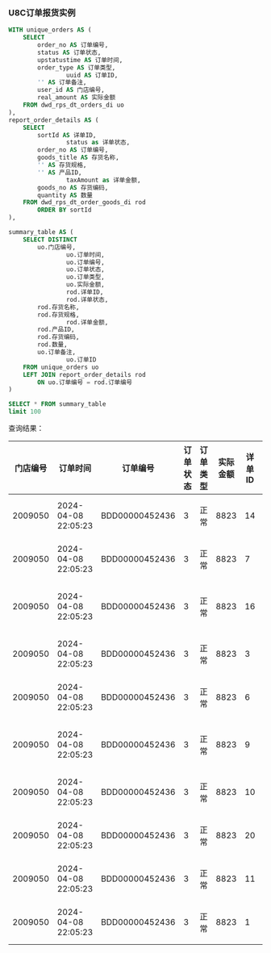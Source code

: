 
### U8C订单报货实例

```sql
WITH unique_orders AS (
    SELECT
        order_no AS 订单编号, 
        status AS 订单状态,
        upstatustime AS 订单时间, 
        order_type AS 订单类型,
				uuid AS 订单ID, 
        '' AS 订单备注,
        user_id AS 门店编号,
        real_amount AS 实际金额
    FROM dwd_rps_dt_orders_di uo
),  
report_order_details AS (
    SELECT 
        sortId AS 详单ID, 
				status as 详单状态,
        order_no AS 订单编号,
        goods_title AS 存货名称, 
        '' AS 存货规格, 
        '' AS 产品ID, 
				taxAmount as 详单金额,
        goods_no AS 存货编码,
        quantity AS 数量
    FROM dwd_rps_dt_order_goods_di rod
		ORDER BY sortId
), 

summary_table AS (
    SELECT DISTINCT
        uo.门店编号,
				uo.订单时间,
				uo.订单编号,
				uo.订单状态,
				uo.订单类型,
				uo.实际金额,
				rod.详单ID,
				rod.详单状态,
        rod.存货名称,
        rod.存货规格,
				rod.详单金额,
        rod.产品ID,
        rod.存货编码,
        rod.数量,
        uo.订单备注,
				uo.订单ID
    FROM unique_orders uo
    LEFT JOIN report_order_details rod
        ON uo.订单编号 = rod.订单编号  
)

SELECT * FROM summary_table
limit 100
```

查询结果：

| 门店编号 | 订单时间            | 订单编号       | 订单状态 | 订单类型 | 实际金额 | 详单ID | 详单状态 | 存货名称                 | 存货规格 | 详单金额 | 产品ID | 存货编码  | 数量 | 订单备注 | 订单ID                               |      |      |      |
| -------- | ------------------- | -------------- | -------- | -------- | -------- | ------ | -------- | ------------------------ | -------- | -------- | ------ | --------- | ---- | -------- | ------------------------------------ | ---- | ---- | ---- |
| 2009050  | 2024-04-08 22:05:23 | BDD00000452436 | 3        | 正常     | 8823     | 14     | 0        | 菠萝果酱                 |          | 368      |        | 040001004 | 1    |          | 000417a3-4d1e-471b-a1ab-e8653c58699f |      |      |      |
| 2009050  | 2024-04-08 22:05:23 | BDD00000452436 | 3        | 正常     | 8823     | 7      | 0        | 水晶QQ粉（茶冻）新       |          | 595      |        | 070000107 | 1    |          | 000417a3-4d1e-471b-a1ab-e8653c58699f |      |      |      |
| 2009050  | 2024-04-08 22:05:23 | BDD00000452436 | 3        | 正常     | 8823     | 16     | 0        | 甜啦啦花椒锅巴（花椒味） |          | 110      |        | **0001039 | 2    |          | 000417a3-4d1e-471b-a1ab-e8653c58699f |      |      |      |
| 2009050  | 2024-04-08 22:05:23 | BDD00000452436 | 3        | 正常     | 8823     | 3      | 0        | 原味晶球                 |          | 150      |        | 020000019 | 1    |          | 000417a3-4d1e-471b-a1ab-e8653c58699f |      |      |      |
| 2009050  | 2024-04-08 22:05:23 | BDD00000452436 | 3        | 正常     | 8823     | 6      | 0        | 果茶杯                   |          | 386      |        | 050000018 | 1    |          | 000417a3-4d1e-471b-a1ab-e8653c58699f |      |      |      |
| 2009050  | 2024-04-08 22:05:23 | BDD00000452436 | 3        | 正常     | 8823     | 9      | 0        | 甄选奶茶粉（新版二合一） |          | 1016     |        | 010000445 | 2    |          | 000417a3-4d1e-471b-a1ab-e8653c58699f |      |      |      |
| 2009050  | 2024-04-08 22:05:23 | BDD00000452436 | 3        | 正常     | 8823     | 10     | 0        | 鲜椰水/椰皇水（600）     |          | 384      |        | 020000531 | 2    |          | 000417a3-4d1e-471b-a1ab-e8653c58699f |      |      |      |
| 2009050  | 2024-04-08 22:05:23 | BDD00000452436 | 3        | 正常     | 8823     | 20     | 0        | 甜啦啦*源氏三根麻辣      |          | 130      |        | **0001183 | 2    |          | 000417a3-4d1e-471b-a1ab-e8653c58699f |      |      |      |
| 2009050  | 2024-04-08 22:05:23 | BDD00000452436 | 3        | 正常     | 8823     | 11     | 0        | 厚椰乳（600）            |          | 360      |        | 020000536 | 2    |          | 000417a3-4d1e-471b-a1ab-e8653c58699f |      |      |      |
| 2009050  | 2024-04-08 22:05:23 | BDD00000452436 | 3        | 正常     | 8823     | 1      | 0        | 橙子                     |          | 280      |        | 040000006 | 2    |          | 000417a3-4d1e-471b-a1ab-e8653c58699f |      |      |      |